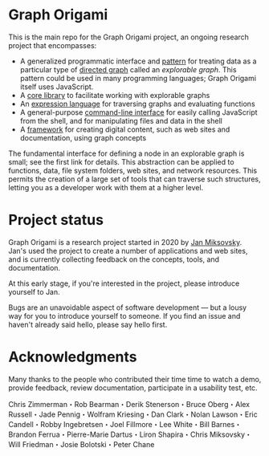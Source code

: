 # Graph Origami

This is the main repo for the Graph Origami project, an ongoing research project that encompasses:

- A generalized programmatic interface and [pattern](https://graphorigami.org/pattern/) for treating data as a particular type of [directed graph](<https://en.wikipedia.org/wiki/Graph_(discrete_mathematics)#Directed_graph>) called an _explorable graph_. This pattern could be used in many programming languages; Graph Origami itself uses JavaScript.
- A [core library](https://graphorigami.org/core/) to facilitate working with explorable graphs
- An [expression language](https://graphorigami.org/language/) for traversing graphs and evaluating functions
- A general-purpose [command-line interface](https://graphorigami.org/cli/) for easily calling JavaScript from the shell, and for manipulating files and data in the shell
- A [framework](https://graphorigami.org/framework/) for creating digital content, such as web sites and documentation, using graph concepts

The fundamental interface for defining a node in an explorable graph is small; see the first link for details. This abstraction can be applied to functions, data, file system folders, web sites, and network resources. This permits the creation of a large set of tools that can traverse such structures, letting you as a developer work with them at a higher level.

# Project status

Graph Origami is a research project started in 2020 by [Jan Miksovsky](https://jan.miksovsky.com/). Jan's used the project to create a number of applications and web sites, and is currently collecting feedback on the concepts, tools, and documentation.

At this early stage, if you're interested in the project, please introduce yourself to Jan.

Bugs are an unavoidable aspect of software development — but a lousy way for you to introduce yourself to someone. If you find an issue and haven't already said hello, please say hello first.

# Acknowledgments

Many thanks to the people who contributed their time time to watch a demo, provide feedback, review documentation, participate in a usability test, etc.

Chris Zimmerman・Rob Bearman・Derik Stenerson・Bruce Oberg・Alex Russell・Jade Pennig・Wolfram Kriesing・Dan Clark・Nolan Lawson・Eric Candell・Robby Ingebretsen・Joel Fillmore・Lee White・Bill Barnes・Brandon Ferrua・Pierre-Marie Dartus・Liron Shapira・Chris Miksovsky・Will Friedman・Josie Bolotski・Peter Chane
